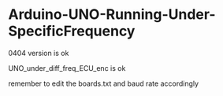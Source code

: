 # Arduino-UNO-Running-Under-SpecificFrequency

0404 version is ok

UNO_under_diff_freq_ECU_enc is ok

remember to edit the boards.txt and baud rate accordingly
